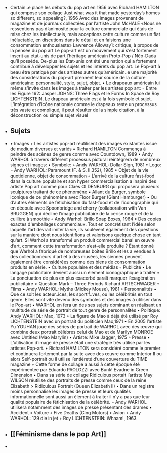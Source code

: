 - Certain..e place les débuts du pop art en 1956 avec Richard HAMILTON qui compose son collage Just what was it that made yesterday’s homes so different, so appealing?, 1956 Avec des images provenant de magazine et de journaux collectées par l’artiste John McHALE
  «Nous ne ressentions pas d’animosité pour la culture commerciale qui étais de mise chez les intellectuels, mais acceptions cette culture comme un fiat inéluctable, en discutions dans le détail et en faisions une consommation enthousiaste»
  Lawrence Alloway1: critique, à propos de la pensée du pop art 
  Le pop-art est un mouvement qui s’est fortement inscrit au état-unis de part l’héritage américain Proto-Pop / Néo-Dada qu’il possède. De-plus les État-unis ont été une nation qui a fortement contribué à développer les sujets et les intérêts du pop art. Le Pop-art à beau être pratiqué par des artistes autres qu’américain..e une majorité des considérations du pop-art prennent leur source de la culture américaine: personnalité, style, sujet, objet.
      • Le drapeaux américain lui même s’invite dans les images à traiter par les artistes pop art:
          ◦ Entre les Figure 162: Jasper JOHNS: Three Flags et le Forms In Space de Roy LICHTENSTEIN, Le drapeau américain est à la fois symbole et sujet. L’intégration d’icône nationale comme le drapeaux reste un processus très vaste et compliqué, il peut résulter de la simple citation, à la déconstruction ou simple sujet visuel
- ## Sujets
- • Images
          ◦ Les artistes pop-art réutilisent des images existantes issue de medium diverses et variés
              ▪ Richard HAMILTON Commença à peindre des scènes de genre comme avec Countdown, 1989
              ▪ Andy WARHOL à travers différent processus pictural réintégrera de nombreux signes et images:
                  • Symbole:
                      ◦ Andy WARHOL: Dollar Sign, 1981
                  • Logo:
                      ◦ Andy WARHOL: Paramount (F. & S. II.352), 1985
      • Objet de la vie quotidienne, objet de consommation
          ◦ L’arrivé de la culture fast-food dans la culture populaire et son hyper commercialisation a inspiré des artiste Pop art comme pour Claes OLDENBURG qui proposera plusieurs sculptures traitant de ce phénomène
              ▪ Allant du Burger, symbole iconique de ce phénomène avec Floor Burger (Giant Hamburger)
              ▪ Ou d’autres éléments de fétichisation du fast-food et de l’iconographie qui en découle avec Spoonbridge and cherry (collaboration with Van BRUGGEN) qui décline l’image publicitaire de la cerise rouge et de la cuillère à smoothie 
          ◦ Andy Warhol: Brillo Soap Boxes, 1964
              ▪ Des copies exactes d'emballages commerciaux. Tout en concrétisant l’idée selon laquelle l’art devrait imiter la vie, ils soulèvent également des questions sur la manière dont nous identifions et valorisons quelque chose en tant qu’art. Si Warhol a transformé un produit commercial banal en œuvre d’art, comment cette transformation s’est-elle produite ? Étant donné que Warhol a fabriqué de nombreuses boîtes Brillo et les a vendues à des collectionneurs d'art et à des musées, les siennes peuvent également être considérées comme des biens de consommation produits en série.
      • Culture populaire et des médias 
          ◦ Publicité
              ▪ Le langage publicitaire devient aussi un élément iconographique à traiter 
                  • La ponctuation de plus en plus exacerbé paraît marquer l’exagération publicitaire > Question Mark – Three Periods Richard ARTSCHWAGER
          ◦ Films
              ▪ Andy WARHOL: Myths (Mickey Mouse), 1981
          ◦ Personnalités
              ▪ Que ce soit les acteur..ices, les sportif..ves, ou les célébrités en tout genre. Elles sont vite devenu des symboles et des images à utiliser dans le Pop-art
              ▪ WARHOL en fera un des ses sujets dominant en réalisant un multitude de série de portrait de tout genre de personnalités
                  • Politique: Andy WARHOL: Mao, 1973
                      ◦ La figure de Mao à déjà été utilisé par Roy LICHTENSTEIN avec un portrait du politicien Mao,1971
                          ▪ En 2005 l’artiste Yu YOUHAN joue des séries de portrait de WARHOL avec des œuvre qui combine deux portrait célèbres celui de Mao et de Marilyn MONROE avec Untitled (Mao Marylin)
                  • Artiste: Mike Jagger, 1975
          ◦ Presse
              ▪ L’utilisation d’image de presse était une stratégie très utilise par les artistes Pop-art. 
                  • Richard HAMILTON sera considéré comme le premier et continuera fortement par la suite avec des œuvre comme Interior II ou alors Self-portrait ou il utilise l’entièreté d’une couverture du TIME magazine
                      ◦ Cette forme de collage a aussi à cette époque été expérimentée par Eduardo PAOLOZZI avec Bunk! Evadne in Green Dimension
                  • Dans sa série de collage Ridiculous portait l’artiste May WILSON réutilise des portraits de presse comme ceux de la reine Elizabeth > Ridiculous Portrait (Queen Elizabeth II)
                  • Dans un registre moins personnalisé les images de presse et leurs qualités informationnelle sont aussi un élément à traiter il n’y a pas que leur qualité populaire de fétichisation de la célébrité.
                      ◦ Andy WARHOL utilisera notamment des images de presse présentant des drames
                          ▪ Accident 
                              • Voiture
                                  ◦ Five Deaths (Cinq Motors) 
                              • Avion
                                  ◦ Andy WARHOL: 129 die in jet 
                                  ◦ Roy LICHTENSTEIN: Whaam!, 1963
- ## [[Féminisme dans le pop Art]]
-
